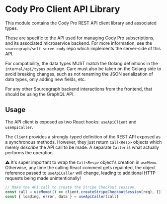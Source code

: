 # Cody Pro Client API Library

This module contains the Cody Pro REST API client library and associated types.

These are specific to the API used for managing Cody Pro subscriptions, and its associated
microservice backend. For more information, see the `sourcegraph/self-serve-cody` repo which
implements the server-side of this API.

For compatibility, the data types MUST match the Golang definitions in the `internal/api/types`
package. Care must also be taken on the Golang side to avoid breaking changes, such as not
renaming the JSON serialization of data types, only adding new fields, etc.

For any other Sourcegraph backend interactions from the frontend, that should be using the
GraphQL API.

## Usage

The API client is exposed as two React hooks: `useApiClient` and `useApiCaller`.

The `Client` provides a strongly-typed definition of the REST API exposed as a synchronous methods.
However, they just return `Call<Resp>` objects which merely _describe_ the API call to be made.
A separate `Caller` is what actually performs the operation.

⚠️ It's super important to wrap the `Call<Resp>` object's creation in `useMemo`. Otherwise, any time
the calling React comment gets repainted, the object reference passed to `useApiCaller` will change,
leading to additional HTTP requests being made unintentionally!

```ts
// Make the API call to create the Stripe Checkout session.
const call = useMemo(() => client.createStripeCheckoutSession(req), [])
const { loading, error, data } = useApiCaller(call)
```
